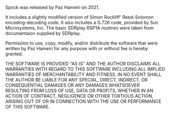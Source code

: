 Spock was released by Paz Hameiri on 2021.

It includes a slightly modified version of Simon Rockliff' Reed-Solomon encoding-decoding code.
It also includes a G.726 code, provided by Sun Microsystems, Inc.
The basic SDRplay RSP1A routines were taken from documentaion supplied by SDRplay.

Permission to use, copy, modify, and/or distribute the software that were written by Paz Hameiri for any
purpose with or without fee is hereby granted.

THE SOFTWARE IS PROVIDED "AS IS" AND THE AUTHOR DISCLAIMS ALL WARRANTIES WITH REGARD TO THIS SOFTWARE INCLUDING ALL
IMPLIED WARRANTIES OF MERCHANTABILITY AND FITNESS. IN NO EVENT SHALL THE AUTHOR BE LIABLE FOR ANY SPECIAL, DIRECT,
INDIRECT, OR CONSEQUENTIAL DAMAGES OR ANY DAMAGES WHATSOEVER RESULTING FROM LOSS OF USE, DATA OR PROFITS, WHETHER IN
AN ACTION OF CONTRACT, NEGLIGENCE OR OTHER TORTIOUS ACTION, ARISING OUT OF OR IN CONNECTION WITH THE USE OR PERFORMANCE
OF THIS SOFTWARE.
